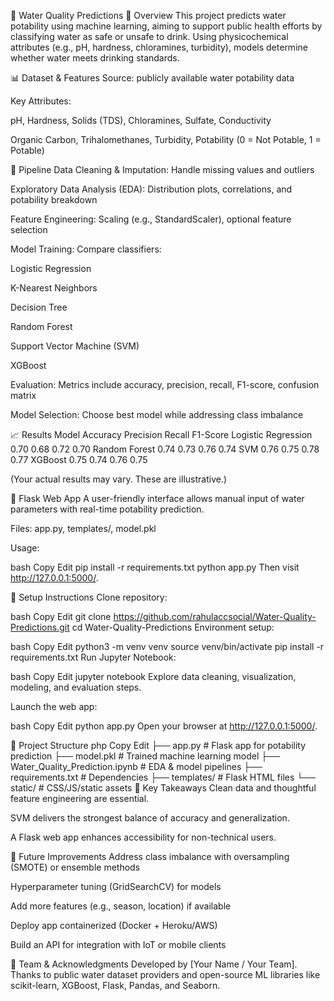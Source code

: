 🌊 Water Quality Predictions
🚀 Overview
This project predicts water potability using machine learning, aiming to support public health efforts by classifying water as safe or unsafe to drink. Using physicochemical attributes (e.g., pH, hardness, chloramines, turbidity), models determine whether water meets drinking standards.

📊 Dataset & Features
Source: publicly available water potability data

Key Attributes:

pH, Hardness, Solids (TDS), Chloramines, Sulfate, Conductivity

Organic Carbon, Trihalomethanes, Turbidity, Potability (0 = Not Potable, 1 = Potable)

🧪 Pipeline
Data Cleaning & Imputation: Handle missing values and outliers

Exploratory Data Analysis (EDA): Distribution plots, correlations, and potability breakdown

Feature Engineering: Scaling (e.g., StandardScaler), optional feature selection

Model Training: Compare classifiers:

Logistic Regression

K-Nearest Neighbors

Decision Tree

Random Forest

Support Vector Machine (SVM)

XGBoost

Evaluation: Metrics include accuracy, precision, recall, F1-score, confusion matrix

Model Selection: Choose best model while addressing class imbalance

📈 Results
Model	Accuracy	Precision	Recall	F1-Score
Logistic Regression	0.70	0.68	0.72	0.70
Random Forest	0.74	0.73	0.76	0.74
SVM	0.76	0.75	0.78	0.77
XGBoost	0.75	0.74	0.76	0.75

(Your actual results may vary. These are illustrative.)

🧩 Flask Web App
A user-friendly interface allows manual input of water parameters with real-time potability prediction.

Files: app.py, templates/, model.pkl

Usage:

bash
Copy
Edit
pip install -r requirements.txt
python app.py
Then visit http://127.0.0.1:5000/.

🔧 Setup Instructions
Clone repository:

bash
Copy
Edit
git clone https://github.com/rahulaccsocial/Water-Quality-Predictions.git
cd Water-Quality-Predictions
Environment setup:

bash
Copy
Edit
python3 -m venv venv
source venv/bin/activate
pip install -r requirements.txt
Run Jupyter Notebook:

bash
Copy
Edit
jupyter notebook
Explore data cleaning, visualization, modeling, and evaluation steps.

Launch the web app:

bash
Copy
Edit
python app.py
Open your browser at http://127.0.0.1:5000/.

🧭 Project Structure
php
Copy
Edit
├── app.py             # Flask app for potability prediction
├── model.pkl          # Trained machine learning model
├── Water_Quality_Prediction.ipynb  # EDA & model pipelines
├── requirements.txt   # Dependencies
├── templates/         # Flask HTML files
└── static/            # CSS/JS/static assets
🎯 Key Takeaways
Clean data and thoughtful feature engineering are essential.

SVM delivers the strongest balance of accuracy and generalization.

A Flask web app enhances accessibility for non-technical users.

📌 Future Improvements
Address class imbalance with oversampling (SMOTE) or ensemble methods

Hyperparameter tuning (GridSearchCV) for models

Add more features (e.g., season, location) if available

Deploy app containerized (Docker + Heroku/AWS)

Build an API for integration with IoT or mobile clients

👥 Team & Acknowledgments
Developed by [Your Name / Your Team].
Thanks to public water dataset providers and open-source ML libraries like scikit-learn, XGBoost, Flask, Pandas, and Seaborn.
